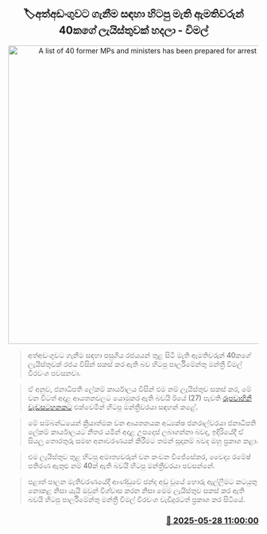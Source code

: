 <p align='center'><b><h2 align='center' title='A list of 40 former MPs and ministers has been prepared for arrest - Wimal'>🏷අත්අඩංගුවට ගැනීම සඳහා හිටපු මැති ඇමතිවරුන් 40කගේ ලැයිස්තුවක් හදලා - විමල්</h2></b></p>
<p align='center'><img src='https://helakuru.sgp1.cdn.digitaloceanspaces.com/esana/images/lib/wimal-hiru.jpg' width='600' alt='A list of 40 former MPs and ministers has been prepared for arrest - Wimal'></p>

> අත්අඩංගුවට ගැනීම සඳහා පසුගිය රජයයන් තුළ සිටි මැති ඇමතිවරුන් 40කගේ ලැයිස්තුවක් රජය විසින් සකස් කර ඇති බව හිටපු පාර්ලිමේන්තු මන්ත්‍රී විමල් වීරවංශ පවසනවා.

> ඒ අනුව, ජනාධිපති ලේකම් කාර්යාලය විසින් එම නම් ලැයිස්තුව සකස් කර, මේ වන විටත් අදාළ ආයතනවලට යොමුකර ඇති බවයි ඊයේ (27) පැවති <a href='https://youtu.be/eYxEoCt046U'>රූපවාහිනී වැඩසටහනකට</a> එක්වෙමින් හිටපු මන්ත්‍රීවරයා සඳහන් කළේ.

> මේ සම්බන්ධයෙන් ක්‍රියාත්මක වන ආයතනයක අධ්‍යක්ෂ ජනරාල්වරයා ජනාධිපති ලේකම් කාර්යාලයට නිතර යමින් අදාළ උපදෙස් ලබාගන්නා බවද, ඉදිරියේදී ඒ සියලු තොරතුරු සමඟ අනාවරණයක් කිරීමට තමන් සූදානම් බවද ඔහු ප්‍රකාශ කළා.

> එම ලැයිස්තුව තුළ හිටපු අමාත්‍යවරුන් වන කංචන විජේසේකර, වෛද්‍ය රමේෂ් පතිරණ ඇතුළු නම් 40ක් ඇති බවයි හිටපු මන්ත්‍රීවරයා පවසන්නේ.

> පළාත් පාලන මැතිවරණයේදී ආණ්ඩුවේ ඡන්ද අඩු වූයේ හොරු ඇල්ලීමට කටයුතු නොකළ නිසා යැයි ඔවුන් විශ්වාස කරන නිසා මෙම ලැයිස්තුව සකස් කර ඇති බවයි හිටපු පාර්ලිමේන්තු මන්ත්‍රී විමල් වීරවංශ වැඩිදුරටත් ප්‍රකාශ කර සිටියේ.



<h3 align='right'><a href='https://www.helakuru.lk/esana/p/110488/'>📅 2025-05-28 11:00:00</a></h3>
